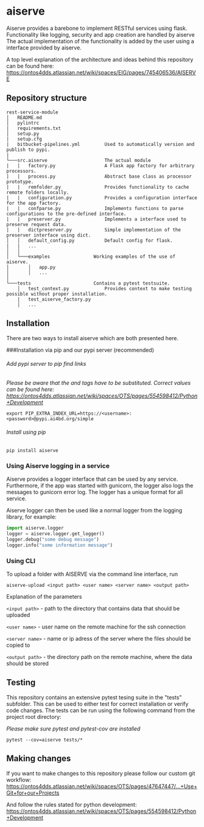 # aiserve


Aiserve provides a barebone to implement RESTful services using flask. Functionality like logging, security and app
creation are handled by aiserve The actual implementation of the functionality is added by the user using a interface
provided by aiserve.

A top level explanation of the architecture and ideas behind this repository can be found here:
https://ontos4dds.atlassian.net/wiki/spaces/EIG/pages/745406536/AISERVE

## Repository structure

```
rest-service-module
│   README.md
│   pylintrc
|   requirements.txt
│   setup.py
|   setup.cfg
|   bitbucket-pipelines.yml         Used to automatically version and publish to pypi.
|
└───src.aiserve                     The actual module
|   |   factory.py                  A Flask app factory for arbitrary processors.
|   |   process.py                  Abstract base class as processor prototype.
|   |   remfolder.py                Provides functionality to cache remote folders locally.
|   |   configuration.py            Provides a configuration interface for the app factory.
|   |   confparse.py                Implements functions to parse configurations to the pre-defined interface.
|   |   preserver.py                Implements a interface used to preserve request data.
|   |   dictpreserver.py            Simple implementation of the  preserver interface using dict.
│   │   default_config.py           Default config for flask.
|   |   ...
│   │
│   └───examples                Working examples of the use of aiserve.
│       │   app.py
│       │   ...
│
└───tests                       Contains a pytest testsuite.
    │   test_context.py             Provides context to make testing possible without proper installation.
    |   test_aiserve_factory.py
    │   ...
```


## Installation

There are two ways to install aiserve which are both presented here.

###Installation via pip and our pypi server (recommended)

###### Add  pypi server to pip find links

*Please be aware that the <username> and <password> tags have to be substituted. Correct values can be found here: https://ontos4dds.atlassian.net/wiki/spaces/OTS/pages/554598412/Python+Development*

```console
export PIP_EXTRA_INDEX_URL=https://<username>:<password>@pypi.ai4bd.org/simple
```
###### Install using pip

```console
pip install aiserve
```

### Using Aiserve logging in a service

Aiserve provides a logger interface that can be used by any service. Furthermore, if the app was started with gunicorn, the logger also logs the messages to gunicorn error log.
The logger has a unique format for all service.

Aiserve logger can then be used like a normal logger from the logging library, for example:

```python
import aiserve.logger
logger = aiserve.logger.get_logger()
logger.debug("some debug message")
logger.info("some information message")
```

### Using CLI

To upload a folder with AISERVE via the command line interface, run

    aiserve-upload <input path> <user name> <server name> <output path>

Explanation of the parameters

`<input path>` - path to the directory that contains data that
should be uploaded

`<user name>` - user name on the remote machine for the ssh
connection

`<server name>` - name or ip adress of the server where the files
should be copied to

`<output path>` - the directory path on the remote machine, where
the data should be stored


## Testing

This repository contains an extensive pytest tesing suite in the "tests" subfolder. This can be used to either test for
correct installation or verify code changes. The tests can be run using the following command from the project root
directory:

*Please make sure pytest and pytest-cov are installed*
```console
pytest --cov=aiserve tests/*
```

## Making changes

If you want to make changes to this repository please follow our custom git workflow:
https://ontos4dds.atlassian.net/wiki/spaces/OTS/pages/47647447/...+Use+Git+for+our+Projects

And follow the rules stated for python development:
https://ontos4dds.atlassian.net/wiki/spaces/OTS/pages/554598412/Python+Development
